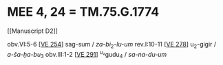 # MEE 4, 24 = TM.75.G.1774

[[Manuscript D2]]

obv.VI:5-6  [[VE 254]]     sag-sum / *za-bi*<sub>2</sub>-*lu-um* 
rev.I:10-11 [[VE 278]]  u<sub>2</sub>-gigir / *a-ša-ḫa-bu*<sub>3</sub>
obv.III:1-2 [[VE 291]]  <sup>u₂</sup>gudu<sub>4</sub> / *sa-na-du-um*

[//begin]: # "Autogenerated link references for markdown compatibility"
[VE 254]: <VE 254> "VE 254"
[VE 278]: <VE 278> "VE 278"
[VE 291]: <VE 291> "VE 291"
[//end]: # "Autogenerated link references"